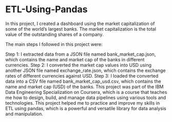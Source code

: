 # ETL-Using-Pandas
In this project, I created a dashboard using the market capitalization of some of the world’s largest banks. The market capitalization is the total value of the outstanding shares of a company.

The main steps I followed in this project were:

Step 1: I extracted data from a JSON file named bank_market_cap.json, which contains the name and market cap of the banks in different currencies.
Step 2: I converted the market cap values into USD using another JSON file named exchange_rate.json, which contains the exchange rates of different currencies against USD.
Step 3: I loaded the converted data into a CSV file named bank_market_cap_usd.csv, which contains the name and market cap (USD) of the banks.
This project was part of the IBM Data Engineering Specialization on Coursera, which is a course that teaches me how to design, build, and manage data pipelines using various tools and technologies. This project helped me to practice and improve my skills in ETL using pandas, which is a powerful and versatile library for data analysis and manipulation.
